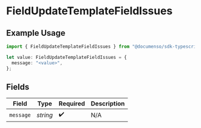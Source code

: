 # FieldUpdateTemplateFieldIssues

## Example Usage

```typescript
import { FieldUpdateTemplateFieldIssues } from "@documenso/sdk-typescript/models/errors";

let value: FieldUpdateTemplateFieldIssues = {
  message: "<value>",
};
```

## Fields

| Field              | Type               | Required           | Description        |
| ------------------ | ------------------ | ------------------ | ------------------ |
| `message`          | *string*           | :heavy_check_mark: | N/A                |